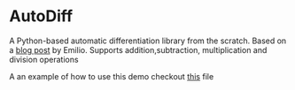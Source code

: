 # AutoDiff
A Python-based automatic differentiation library from the scratch. Based on a [blog post](https://e-dorigatti.github.io/math/deep%20learning/2020/04/07/autodiff.html) by Emilio. Supports addition,subtraction, multiplication and division operations

A an example of how to use this demo checkout [this](example.py) file